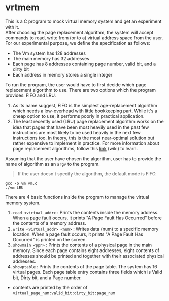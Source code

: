 # vrtmem
This is a C program to mock virtual memory system and get an experiment with it.\
After choosing the page replacement algorithm, the system will accept commands to read, write from (or to a) virtual address space from the user. For our experimental purpose, we define the specification as follows:
- The Vm system has 128 addresses
- The main memory has 32 addresses
- Each page has 8 addresses containing page number, valid bit, and a dirty bit
- Each address in memory stores a single integer

To run the program, the user would have to first decide which page replacement algorithm to use. There are two options which the program provides: FIFO and LRU.
1. As its name suggest, FIFO is the simplest age-replacement algorithm which needs a low-overhead with little bookkeeping part. While it's a cheap option to use, it performs poorly in practical application.
2. The least recently used (LRU) page replacement algorithm works on the idea that pages that have been most heavily used in the past few instructions are most likely to be used heavily in the next few instructions too. In theory, this is the most near-optimal solution but rather expensive to implement in practice. For more information about page replacement algorithms, follow this [link](https://en.wikipedia.org/wiki/Page_replacement_algorithm) (wiki) to learn.

Assuming that the user have chosen the algorithm, user has to provide the name of algorithm as an `argv` to the program.
> If the user doesn't specify the algorithm, the default mode is FIFO.

```
gcc -o vm vm.c
./vm LRU
```

There are 4 basic functions inside the program to manage the virtual memory system.
1. `read <virtual_addr>` : Prints the contents inside the memory address. When a page fault occurs, it prints "A Page Fault Has Occurred" before the contents of a memory address.
2. `write <virtual_addr> <num>` : Writes data (num) to a specific memory location. When a page fault occurs, it prints "A Page Fault Has Occurred" is printed on the screen.
3. `showmain <ppn>` : Prints the contents of a physical page in the main memory. Since each page contains eight addresses, eight contents of addresses should be printed and together with their associated physical addresses.
4. `showptable` : Prints the contents of the page table. The system has 16 virtual pages. Each page table entry contains three fields which is Valid bit, Dirty bit, and a Page number.
- contents are printed by the order of `virtual_page_num:valid_bit:dirty_bit:page_num`
